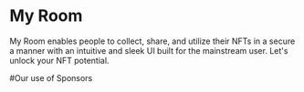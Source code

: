 # My Room

My Room enables people to collect, share, and utilize their NFTs in a secure a manner with an intuitive and sleek UI built for the mainstream user. Let's unlock your NFT potential. 

#Our use of Sponsors 

